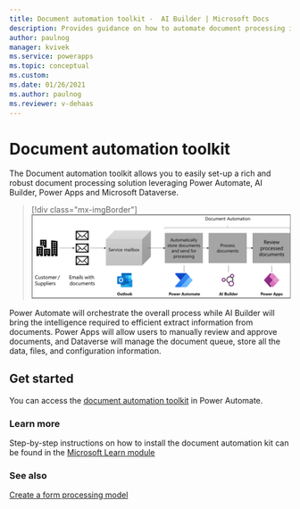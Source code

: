 ```yaml
---
title: Document automation toolkit -  AI Builder | Microsoft Docs
description: Provides guidance on how to automate document processing in AI Builder.
author: paulnog
manager: kvivek
ms.service: powerapps
ms.topic: conceptual
ms.custom: 
ms.date: 01/26/2021
ms.author: paulnog
ms.reviewer: v-dehaas
---
```


# Document automation toolkit

The Document automation toolkit allows you to easily set-up a rich and robust document processing solution leveraging Power Automate, AI Builder, Power Apps and Microsoft Dataverse.

> [!div class="mx-imgBorder"]
> ![process diagram](media/doc-automation.png "Diagram showing the stages of document automation")


Power Automate will orchestrate the overall process while AI Builder will bring the intelligence required to efficient extract information from documents. Power Apps will allow users to manually review and approve documents, and Dataverse will manage the document queue, store all the data, files, and configuration information.

## Get started

You can access the [document automation toolkit](https://flow.microsoft.com) in Power Automate. 

### Learn more

Step-by-step instructions on how to install the document automation kit can be found in the [Microsoft Learn module](https://docs.microsoft.com/learn/modules/get-started-ai-builder-document-automation/)

### See also

[Create a form processing model](create-form-processing-model.md)
